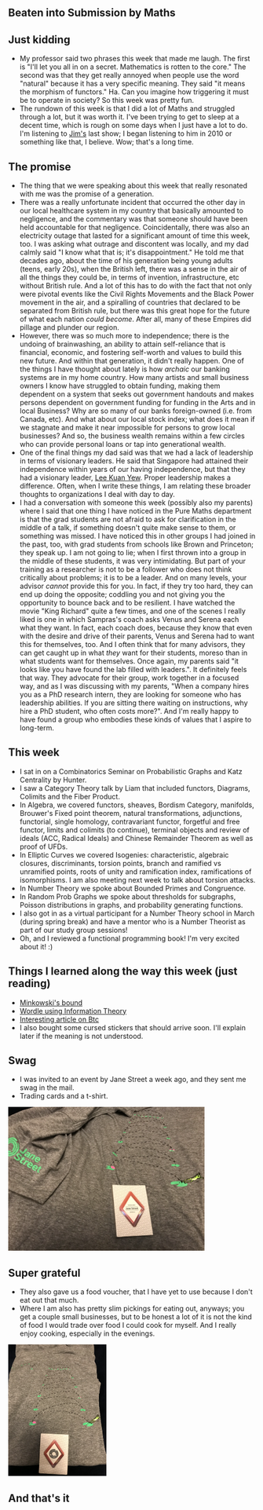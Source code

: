 ## Beaten into Submission by Maths

## Just kidding
- My professor said two phrases this week that made me laugh. The first is 
"I'll let you all in on a secret. Mathematics is rotten to the core." The second was
that they get really annoyed when people use the word "natural" because it has a very specific
meaning. They said "it means the morphism of functors." Ha. Can you imagine how triggering it must be to operate in society? So this week was pretty fun.
- The rundown of this week is that I did a lot of Maths and struggled through a lot, but it was worth it.
I've been trying to get to sleep at a decent time, which is rough on some days when I just have a lot to do.
I'm listening to [Jim's](https://en.wikipedia.org/wiki/Jim_Svejda) last show; I began listening to him in 2010 or something like that, I believe. Wow; that's a long time.

## The promise
- The thing that we were speaking about this week that really resonated with me was the promise of a generation.
- There was a really unfortunate incident that occurred the other day in our local healthcare system in my country that basically amounted
to negligence, and the commentary was that someone should have been held accountable for that negligence. Coincidentally, there was also 
an electricity outage that lasted for a significant amount of time this week, too. I was asking what outrage and discontent was locally,
and my dad calmly said "I know what that is; it's disappointment." He told me that decades ago, about the time of his generation being 
young adults (teens, early 20s), when the British left, there was a sense in the air of all the things they could be, in terms of invention,
infrastructure, etc without British rule. And a lot of this has to do with the fact that not only were pivotal events like the Civil Rights Movements
and the Black Power movement in the air, and a spiralling of countries that declared to be separated from British rule, but there was this great
hope for the future of what each nation *could become*. After all, many of these Empires did pillage and plunder our region. 
- However, there was so much more to independence; there is the undoing of brainwashing, an ability to attain self-reliance that is financial, economic,
and fostering self-worth and values to build this new future. And within that generation, it didn't really happen. One of the things I have thought about
lately is how *archaic* our banking systems are in my home country. How many artists and small business owners I know have struggled to obtain funding,
making them dependent on a system that seeks out government handouts and makes persons dependent on government funding for funding in the Arts and in local Business? Why are so
many of our banks foreign-owned (i.e. from Canada, etc). And what about our local stock index; what does it mean if we stagnate and make it near impossible
for persons to grow local businesses? And so, the business wealth remains
within a few circles who can provide personal loans or tap into generational wealth. 
- One of the final things my dad said was that we had a lack of leadership in terms of visionary leaders. He said that Singapore had attained their
independence within years of our having independence, but that they had a visionary leader, [Lee Kuan Yew](https://en.wikipedia.org/wiki/Lee_Kuan_Yew). Proper leadership makes a difference.
Often, when I write these things, I am relating these broader thoughts to organizations I deal with day to day. 
- I had a conversation with someone this week (possibly also my parents) where I said that one thing I have noticed in the Pure Maths department is that
the grad students are not afraid to ask for clarification in the middle of a talk, if something doesn't quite make sense to them, or something was missed.
I have noticed this in other groups I had joined in the past, too, with grad students from schools like Brown and Princeton; they speak up.
I am not going to lie; when I first thrown into a group in the middle of these students, it was very intimidating. But part of your training as a researcher
is not to be a follower who does not think critically about problems; it is to be a leader. And on many levels, your advisor *cannot* provide this for you.
In fact, if they try too hard, they can end up doing the opposite; coddling you and not giving you the opportunity to bounce back and to be resilient.
I have watched the movie "King Richard" quite a few times, and one of the scenes I really liked is one in which Sampras's coach asks Venus and Serena
each what they want. In fact, each coach does, because they know that even with the desire and drive of their parents, Venus and Serena had to want this
for themselves, too. And I often think that for many advisors, they can get caught up in what *they* want for their students, moreso than in what students
want for themselves.
Once again, my parents said "it looks like you have found the lab filled with leaders.". It definitely feels that way. They advocate for their group,
work together in a focused way, and as I was discussing with my parents, "When a company hires you as a PhD research intern, they are looking for someone
who has leadership abilities. If you are sitting there waiting on instructions, why hire a PhD student, who often costs more?". And I'm really happy to
have found a group who embodies these kinds of values that I aspire to long-term.

## This week
- I sat in on a Combinatorics Seminar on Probabilistic Graphs and Katz Centrality by Hunter.
- I saw a Category Theory talk by Liam that included functors, Diagrams, Colimits and the Fiber Product.
- In Algebra, we covered functors, sheaves, Bordism Category, manifolds, Brouwer's Fixed point theorem, natural transformations,
adjunctions, functorial, single homology, contravariant functor, forgetful and free functor, limits and colimits (to continue), terminal objects
and review of ideals (ACC, Radical Ideals) and Chinese Remainder Theorem as well as proof of UFDs.
- In Elliptic Curves we covered Isogenies: characteristic, algebraic closures, discriminants, torsion points, branch and ramified vs unramified points,
roots of unity and ramification index, ramifications of isomorphisms. I am also meeting next week to talk about torsion attacks.
- In Number Theory we spoke about Bounded Primes and Congruence.
- In Random Prob Graphs we spoke about thresholds for subgraphs, Poisson distributions in graphs, and probability generating functions.
- I also got in as a virtual participant for a Number Theory school in March (during spring break) and have a mentor 
who is a Number Theorist as part of our study group sessions!
- Oh, and I reviewed a functional programming book! I'm very excited about it! :)

## Things I learned along the way this week (just reading)
- [Minkowski's bound](https://en.wikipedia.org/wiki/Minkowski%27s_bound)
- [Wordle using Information Theory](https://www.youtube.com/watch?v=v68zYyaEmEA)
- [Interesting article on Btc](https://blog.dshr.org/2022/02/ee380-talk.html?m=1)
- I also bought some cursed stickers that should arrive soon. I'll explain later if the meaning is not understood.

## Swag
- I was invited to an event by Jane Street a week ago, and they sent me swag in the mail.
- Trading cards and a t-shirt.

<img src="/images/CatJS/cat1.png" width="400">

## Super grateful
- They also gave us a food voucher, that I have yet to use because I don't eat out that much.
- Where I am also has pretty slim pickings for eating out, anyways; you get a couple small businesses, but to be honest a lot of it is not
the kind of food I would trade over food I could cook for myself. And I really enjoy cooking, especially in the evenings.

<img src="/images/CatJS/cat2.png" width="200">

## And that's it
